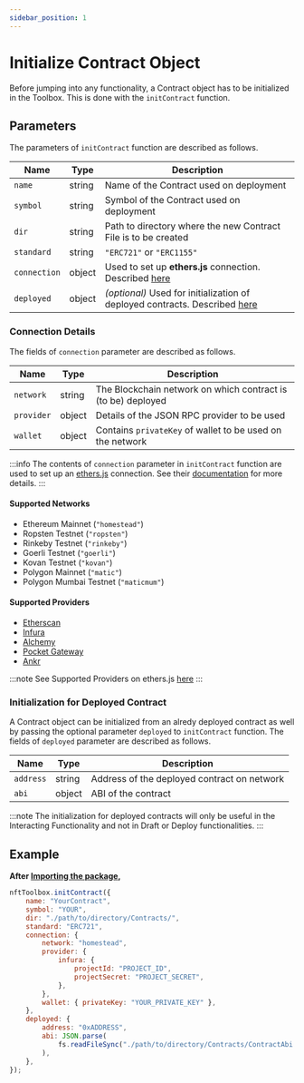 ```yaml
---
sidebar_position: 1
---
```


# Initialize Contract Object

Before jumping into any functionality, a Contract object has to be initialized in the Toolbox.
This is done with the `initContract` function.

## Parameters

The parameters of `initContract` function are described as follows.

| Name         | Type   | Description                                                                                                                                           |
| ------------ | ------ | ----------------------------------------------------------------------------------------------------------------------------------------------------- |
| `name`       | string | Name of the Contract used on deployment                                                                                                               |
| `symbol`     | string | Symbol of the Contract used on deployment                                                                                                             |
| `dir`        | string | Path to directory where the new Contract File is to be created                                                                                        |
| `standard`   | string | `"ERC721"` or `"ERC1155"`                                                                                                                             |
| `connection` | object | Used to set up **ethers.js** connection. Described [here](/docs/Contracts/initializeContract#connection-details)                                      |
| `deployed`   | object | _(optional)_ Used for initialization of deployed contracts. Described [here](/docs/Contracts/initializeContract#initialization-for-deployed-contract) |

### Connection Details

The fields of `connection` parameter are described as follows.

| Name       | Type   | Description                                                  |
| ---------- | ------ | ------------------------------------------------------------ |
| `network`  | string | The Blockchain network on which contract is (to be) deployed |
| `provider` | object | Details of the JSON RPC provider to be used                  |
| `wallet`   | object | Contains `privateKey` of wallet to be used on the network    |

:::info
The contents of `connection` parameter in `initContract` function are used to set up an
[ethers.js](https://ethers.org/) connection.
See their [documentation](https://docs.ethers.io/v5/) for more details.
:::

#### Supported Networks

-   Ethereum Mainnet (`"homestead"`)
-   Ropsten Testnet (`"ropsten"`)
-   Rinkeby Testnet (`"rinkeby"`)
-   Goerli Testnet (`"goerli"`)
-   Kovan Testnet (`"kovan"`)
-   Polygon Mainnet (`"matic"`)
-   Polygon Mumbai Testnet (`"maticmum"`)

#### Supported Providers

-   [Etherscan](https://etherscan.io/apis)
-   [Infura](https://infura.io/register)
-   [Alchemy](https://dashboard.alchemyapi.io/signup?referral=55a35117-028e-4b7c-9e47-e275ad0acc6d)
-   [Pocket Gateway](https://pokt.network/pocket-gateway-ethereum-mainnet/)
-   [Ankr](https://www.ankr.com/protocol/public/)

:::note
See Supported Providers on ethers.js [here](https://docs.ethers.io/v5/api-keys/)
:::

### Initialization for Deployed Contract

A Contract object can be initialized from an alredy deployed contract as well by passing the optional parameter
`deployed` to `initContract` function.
The fields of `deployed` parameter are described as follows.

| Name      | Type   | Description                                 |
| --------- | ------ | ------------------------------------------- |
| `address` | string | Address of the deployed contract on network |
| `abi`     | object | ABI of the contract                         |

:::note
The initialization for deployed contracts will only be useful in the Interacting Functionality and not in
Draft or Deploy functionalities.
:::

## Example

**After [Importing the package](/docs/intro#import-it-in-your-project),**

```javascript
nftToolbox.initContract({
	name: "YourContract",
	symbol: "YOUR",
	dir: "./path/to/directory/Contracts/",
	standard: "ERC721",
	connection: {
		network: "homestead",
		provider: {
			infura: {
				projectId: "PROJECT_ID",
				projectSecret: "PROJECT_SECRET",
			},
		},
		wallet: { privateKey: "YOUR_PRIVATE_KEY" },
	},
	deployed: {
		address: "0xADDRESS",
		abi: JSON.parse(
			fs.readFileSync("./path/to/directory/Contracts/ContractAbi.json")
		),
	},
});
```
